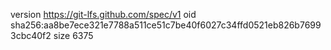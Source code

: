 version https://git-lfs.github.com/spec/v1
oid sha256:aa8be7ece321e7788a511ce51c7be40f6027c34ffd0521eb826b76993cbc40f2
size 6375
